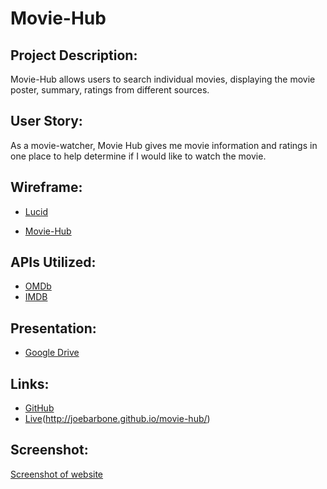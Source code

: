 
# Movie-Hub

## Project Description:

Movie-Hub allows users to search individual movies, displaying the movie poster, summary, ratings from different sources.

## User Story:

As a movie-watcher, Movie Hub gives me movie information and ratings in one place to help determine if I would like to watch the movie.

## Wireframe:

- [Lucid](https://www.lucidchart.com/)

- [Movie-Hub](https://github.com/JoeBarbone/movie-hub/files/8810176/Movie-Hub.pdf)

## APIs Utilized:

- [OMDb](https://www.omdbapi.com)
- [IMDB](https://imdb-api.com/en/API/Ratings)

## Presentation:

- [Google Drive](https://docs.google.com/presentation/d/1FfcQNZO1NixQN6F7j5yGVsOWhJnY9GRsQT7-849efxk/edit?usp=sharing)

## Links:

- [GitHub](https://github.com/JoeBarbone/movie-hub.git)
- [Live]()(http://joebarbone.github.io/movie-hub/)


## Screenshot:

[Screenshot of website](<img width="1280" alt="Screen Shot 2022-06-03 at 5 55 21 PM" src="https://user-images.githubusercontent.com/101817569/171965678-007f824a-7716-4730-9793-f0a9d7c6a98f.png">)

